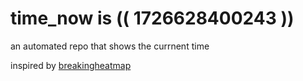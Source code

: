 # time_now is (( 1726628400243 ))

an automated repo that shows the currnent time

inspired by [breakingheatmap](https://github.com/breakingheatmap/breakingheatmap)